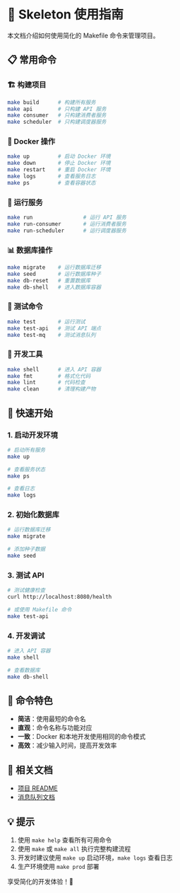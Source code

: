 # 🚀 Skeleton 使用指南

本文档介绍如何使用简化的 Makefile 命令来管理项目。

## 📋 常用命令

### 🏗️ 构建项目
```bash
make build      # 构建所有服务
make api        # 只构建 API 服务
make consumer   # 只构建消费者服务
make scheduler  # 只构建调度器服务
```

### 🐳 Docker 操作
```bash
make up         # 启动 Docker 环境
make down       # 停止 Docker 环境
make restart    # 重启 Docker 环境
make logs       # 查看服务日志
make ps         # 查看容器状态
```

### 🚀 运行服务
```bash
make run                # 运行 API 服务
make run-consumer       # 运行消费者服务
make run-scheduler      # 运行调度器服务
```

### 📊 数据库操作
```bash
make migrate    # 运行数据库迁移
make seed       # 运行数据库种子
make db-reset   # 重置数据库
make db-shell   # 进入数据库容器
```

### 🧪 测试命令
```bash
make test       # 运行测试
make test-api   # 测试 API 端点
make test-mq    # 测试消息队列
```

### 🔧 开发工具
```bash
make shell      # 进入 API 容器
make fmt        # 格式化代码
make lint       # 代码检查
make clean      # 清理构建产物
```

## 🎯 快速开始

### 1. 启动开发环境
```bash
# 启动所有服务
make up

# 查看服务状态
make ps

# 查看日志
make logs
```

### 2. 初始化数据库
```bash
# 运行数据库迁移
make migrate

# 添加种子数据
make seed
```

### 3. 测试 API
```bash
# 测试健康检查
curl http://localhost:8080/health

# 或使用 Makefile 命令
make test-api
```

### 4. 开发调试
```bash
# 进入 API 容器
make shell

# 查看数据库
make db-shell
```

## 🎨 命令特色

- **简洁**：使用最短的命令名
- **直观**：命令名称与功能对应
- **一致**：Docker 和本地开发使用相同的命令模式
- **高效**：减少输入时间，提高开发效率

## 🔗 相关文档

- [项目 README](../README.md)
- [消息队列文档](MESSAGE_QUEUE.md)

## 💡 提示

1. 使用 `make help` 查看所有可用命令
2. 使用 `make` 或 `make all` 执行完整构建流程
3. 开发时建议使用 `make up` 启动环境，`make logs` 查看日志
4. 生产环境使用 `make prod` 部署

享受简化的开发体验！🎉 